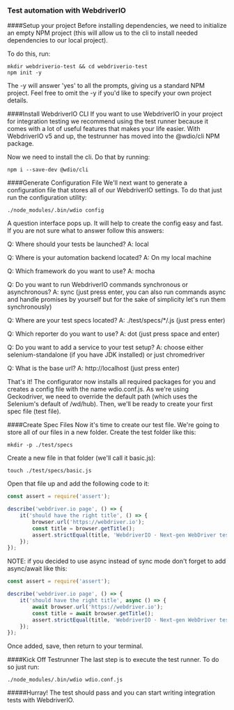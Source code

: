 ### Test automation with WebdriverIO
####Setup your project
Before installing dependencies, we need to initialize an empty NPM project (this will allow us to the cli to install needed dependencies to our local project).

To do this, run:
```
mkdir webdriverio-test && cd webdriverio-test
npm init -y
```
The -y will answer 'yes' to all the prompts, giving us a standard NPM project. Feel free to omit the -y if you'd like to specify your own project details.

####Install WebdriverIO CLI
If you want to use WebdriverIO in your project for integration testing we recommend using the test runner because it comes with a lot of useful features that makes your life easier. With WebdriverIO v5 and up, the testrunner has moved into the @wdio/cli NPM package.

Now we need to install the cli. Do that by running:
```
npm i --save-dev @wdio/cli
```
####Generate Configuration File
We'll next want to generate a configuration file that stores all of our WebdriverIO settings. To do that just run the configuration utility:
```
./node_modules/.bin/wdio config
```
A question interface pops up. It will help to create the config easy and fast. If you are not sure what to answer follow this answers:

Q: Where should your tests be launched?
A: local

Q: Where is your automation backend located?
A: On my local machine

Q: Which framework do you want to use?
A: mocha

Q: Do you want to run WebdriverIO commands synchronous or asynchronous?
A: sync (just press enter, you can also run commands async and handle promises by yourself but for the sake of simplicity let's run them synchronously)

Q: Where are your test specs located?
A: ./test/specs/*/.js (just press enter)

Q: Which reporter do you want to use?
A: dot (just press space and enter)

Q: Do you want to add a service to your test setup?
A: choose either selenium-standalone (if you have JDK installed) or just chromedriver

Q: What is the base url?
A: http://localhost (just press enter)

That's it! The configurator now installs all required packages for you and creates a config file with the name wdio.conf.js. As we're using Geckodriver, we need to override the default path (which uses the Selenium's default of /wd/hub). Then, we'll be ready to create your first spec file (test file).

####Create Spec Files
Now it's time to create our test file. We're going to store all of our files in a new folder. Create the test folder like this:
```
mkdir -p ./test/specs
```
Create a new file in that folder (we'll call it basic.js):

```
touch ./test/specs/basic.js
```
Open that file up and add the following code to it:
```javascript
const assert = require('assert');

describe('webdriver.io page', () => {
    it('should have the right title', () => {
        browser.url('https://webdriver.io');
        const title = browser.getTitle();
        assert.strictEqual(title, 'WebdriverIO · Next-gen WebDriver test framework for Node.js');
    });
});
```
NOTE: if you decided to use async instead of sync mode don't forget to add async/await like this:
```javascript
const assert = require('assert');

describe('webdriver.io page', () => {
    it('should have the right title', async () => {
        await browser.url('https://webdriver.io');
        const title = await browser.getTitle();
        assert.strictEqual(title, 'WebdriverIO · Next-gen WebDriver test framework for Node.js');
    });
});
```
Once added, save, then return to your terminal.

####Kick Off Testrunner
The last step is to execute the test runner. To do so just run:
```
./node_modules/.bin/wdio wdio.conf.js
```
#####Hurray! The test should pass and you can start writing integration tests with WebdriverIO.